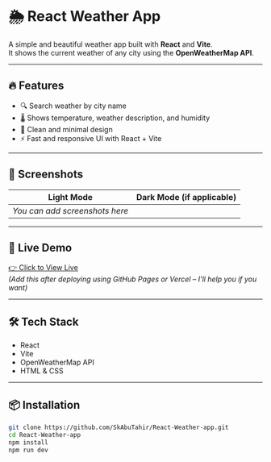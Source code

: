 # 🌦️ React Weather App

A simple and beautiful weather app built with **React** and **Vite**.  
It shows the current weather of any city using the **OpenWeatherMap API**.

---

## 🔥 Features

- 🔍 Search weather by city name
- 🌡️ Shows temperature, weather description, and humidity
- 📍 Clean and minimal design
- ⚡ Fast and responsive UI with React + Vite

---

## 📸 Screenshots

| Light Mode | Dark Mode (if applicable) |
|------------|---------------------------|
| *You can add screenshots here* |

---

## 🚀 Live Demo

[👉 Click to View Live](https://skabutahir.github.io/React-Weather-app/)  
*(Add this after deploying using GitHub Pages or Vercel – I’ll help you if you want)*

---

## 🛠️ Tech Stack

- React
- Vite
- OpenWeatherMap API
- HTML & CSS

---

## 📦 Installation

```bash
git clone https://github.com/SkAbuTahir/React-Weather-app.git
cd React-Weather-app
npm install
npm run dev
